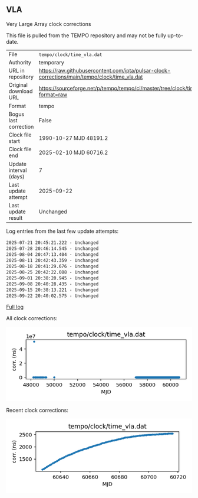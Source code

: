 
## VLA

Very Large Array clock corrections

This file is pulled from the TEMPO repository and may not be fully
up-to-date. 

|     |     |
|:--- |:--- |
| File | `tempo/clock/time_vla.dat` |
| Authority | temporary |
| URL in repository | <https://raw.githubusercontent.com/ipta/pulsar-clock-corrections/main/tempo/clock/time_vla.dat> |
| Original download URL | <https://sourceforge.net/p/tempo/tempo/ci/master/tree/clock/time_vla.dat?format=raw> |
| Format | tempo |
| Bogus last correction | False |
| Clock file start | 1990-10-27 MJD 48191.2 |
| Clock file end | 2025-02-10 MJD 60716.2 |
| Update interval (days) | 7 |
| Last update attempt | 2025-09-22 |
| Last update result | Unchanged |

Log entries from the last few update attempts:
```
2025-07-21 20:45:21.222 - Unchanged
2025-07-28 20:46:14.545 - Unchanged
2025-08-04 20:47:13.404 - Unchanged
2025-08-11 20:42:43.359 - Unchanged
2025-08-18 20:41:29.676 - Unchanged
2025-08-25 20:42:22.088 - Unchanged
2025-09-01 20:38:20.945 - Unchanged
2025-09-08 20:40:28.435 - Unchanged
2025-09-15 20:38:13.221 - Unchanged
2025-09-22 20:40:02.575 - Unchanged
```
[Full log](https://raw.githubusercontent.com/ipta/pulsar-clock-corrections/main/log/tempo/clock/time_vla.dat.log)


All clock corrections:

![plot of all clock corrections](time_vla.dat.png "All corrections")

Recent clock corrections:

![plot of recent clock corrections](time_vla.dat.short.png "Recent corrections")

